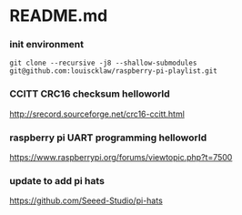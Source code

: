 # README.md

### init environment
`git clone --recursive -j8 --shallow-submodules git@github.com:louiscklaw/raspberry-pi-playlist.git`

### CCITT CRC16 checksum helloworld
http://srecord.sourceforge.net/crc16-ccitt.html

### raspberry pi UART programming helloworld
https://www.raspberrypi.org/forums/viewtopic.php?t=7500

### update to add pi hats
https://github.com/Seeed-Studio/pi-hats